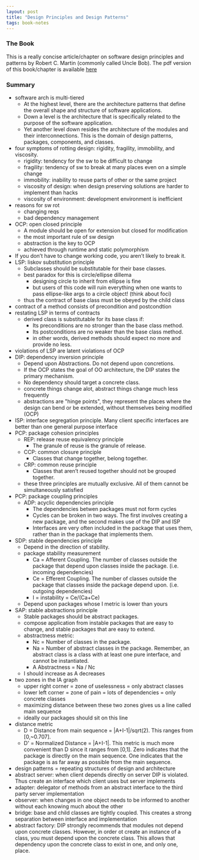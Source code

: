 ```yaml
---
layout: post
title: "Design Principles and Design Patterns"
tags: book-notes
---
```


### The Book
This is a really concise article/chapter on software design principles and
patterns by Robert C. Martin (commonly called Uncle Bob). The pdf version of
this book/chapter is available
[here](https://fi.ort.edu.uy/innovaportal/file/2032/1/design_principles.pdf)

### Summary
* software arch is multi-tiered
  * At the highest level, there are the architecture patterns that define the
    overall shape and structure of software applications.
  * Down a level is the architecture that is specifically related to the purpose
    of the software application.
  * Yet another level down resides the architecture of the modules and their
    interconnections. This is the domain of design patterns, packages,
    components, and classes.
* four symptoms of rotting design: rigidity, fragility, immobility, and
  viscosity.
  * rigidity: tendency for the sw to be difficult to change
  * fragility: tendency of sw to break at many places even on a simple change
  * immobility: inability to reuse parts of other or the same project
  * viscosity of design: when design preserving solutions are harder to
    implement than hacks
  * viscosity of environment: development environment is inefficient
* reasons for sw rot
  * changing reqs
  * bad dependency management
* OCP: open closed principle
  * A module should be open for extension but closed for modification
  * the most important rule of sw design
  * abstraction is the key to OCP
  * achieved through runtime and static polymorphism
* If you don’t have to change working code, you aren’t likely to break it.
* LSP: liskov substitution principle
  * Subclasses should be substitutable for their base classes.
  * best paradox for this is circle/ellipse dillema
    * designing circle to inherit from ellipse is fine
    * but users of this code will ruin everything when one wants to pass
      ellipse-like args to a circle object! (think about foci)
  * thus the contract of base class must be obeyed by the child class
* contract of a method consists of precondition and postcondtion
* restating LSP in terms of contracts
  * derived class is substitutable for its base class if:
    * Its preconditions are no stronger than the base class method.
    * Its postconditions are no weaker than the base class method.
    * in other words, derived methods should expect no more and provide no less.
* violations of LSP are latent violations of OCP
* DIP: dependency inversion principle
  * Depend upon Abstractions. Do not depend upon concretions.
  * If the OCP states the goal of OO architecture, the DIP states the primary
    mechanism.
  * No dependency should target a concrete class.
  * concrete things change alot, abstract things change much less frequently
  * abstractions are "hinge points", they represent the places where the design
    can bend or be extended, without themselves being modified (OCP)
* ISP: interface segregation principle. Many client specific interfaces are
  better than one general purpose interface
* PCP: package cohesion principles
  * REP: release reuse equivalency principle
    * The granule of reuse is the granule of release.
  * CCP: common closure principle
    * Classes that change together, belong together.
  * CRP: common reuse principle
    * Classes that aren’t reused together should not be grouped together.
  * these three principles are mutually exclusive. All of them cannot be
    simultaneously satisfied
* PCP: package coupling principles
  * ADP: acyclic dependencies principle
    * The dependencies betwen packages must not form cycles
    * Cycles can be broken in two ways. The first involves creating a new
      package, and the second makes use of the DIP and ISP
    * Interfaces are very often included in the package that uses them, rather
      than in the package that implements them.
* SDP: stable dependencies principle
  * Depend in the direction of stability.
  * package stability measurement
    * Ca = Afferent Coupling. The number of classes outside the package that
      depend upon classes inside the package. (i.e. incoming dependencies)
    * Ce = Efferent Coupling. The number of classes outside the package that
      classes inside the package depend upon. (i.e. outgoing dependencies)
    * I = instability = Ce/(Ca+Ce)
  * Depend upon packages whose I metric is lower than yours
* SAP: stable abstractions principle
  * Stable packages should be abstract packages.
  * compose application from instable packages that are easy to change, and
    stable packages that are easy to extend.
  * abstractness metric:
    * Nc = Number of classes in the package.
    * Na = Number of abstract classes in the package. Remember, an abstract
      class is a class with at least one pure interface, and cannot be instantiated.
    * A Abstractness = Na / Nc
  * I should increase as A decreases
* two zones in the IA graph
  * upper right corner = zone of uselessness = only abstract classes
  * lower left corner = zone of pain = lots of dependencies = only concrete
    classes
  * maximizing distance between these two zones gives us a line called main
    sequence
  * ideally our packages should sit on this line
* distance metric
  * D = Distance from main sequence = |A+I-1|/sqrt(2). This ranges
    from [0,~0.707].
  * D' = Normalized Distance = |A+I-1|. This metric is much more convenient than
    D since it ranges from [0,1]. Zero indicates that the package is directly on
    the main sequence. One indicates that the package is as far away as possible
    from the main sequence.
* design patterns = repeating structures of design and architecture
* abstract server: when client depends directly on server DIP is violated. Thus
  create an interface which client uses but server implements
* adapter: delegator of methods from an abstract interface to the third party
  server implementation
* observer: when changes in one object needs to be informed to another without
  each knowing much about the other
* bridge: base and child classes are tightly coupled. This creates a strong
  separation between interface and implementation
* abstract factory: DIP strongly recommends that modules not depend upon
  concrete classes. However, in order ot create an instance of a class, you must
  depend upon the concrete class. This allows that dependency upon the concrete
  class to exist in one, and only one, place.
